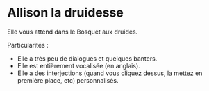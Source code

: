 # Allison la druidesse

Elle vous attend dans le Bosquet aux druides.

Particularités :
- Elle a très peu de dialogues et quelques banters.
- Elle est entièrement vocalisée (en anglais).
- Elle a des interjections (quand vous cliquez dessus, la mettez en première place, etc) personnalisés.
